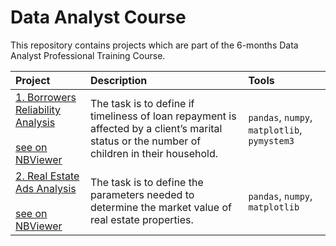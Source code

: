 # Data Analyst Course

This repository contains projects which are part of the 6-months Data Analyst Professional Training Course. 

| Project | Description | Tools |
| :-------------------- | :--------------------- |:---------------------------|
| [1. Borrowers Reliability Analysis](https://github.com/plgesha/data-analyst-professional-training-course-projects/tree/master/Borrowers%20Reliability%20Analysis) <br /><br />[see on NBViewer](https://nbviewer.org/github/plgesha/data-analyst-professional-training-course-projects/blob/master/Borrowers%20Reliability%20Analysis/borrowers_reliability_analysis.ipynb)| The task is to define if timeliness of loan repayment is affected by a client’s marital status or the number of children in their household. | `pandas`, `numpy`, `matplotlib`, `pymystem3` |
| [2. Real Estate Ads Analysis](https://github.com/plgesha/data-analyst-professional-training-course-projects/tree/master/Real%20Estate%20Ads%20Analysis) <br /><br />[see on NBViewer](https://nbviewer.org/github/plgesha/data-analyst-professional-training-course-projects/blob/master/Real%20Estate%20Ads%20Analysis/Real%20Estate%20Ads%20Analysis.ipynb)| The task is to define the parameters needed to determine the market value of real estate properties. | `pandas`, `numpy`, `matplotlib` |
